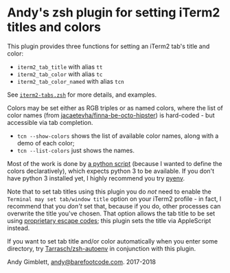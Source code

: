 # Andy's zsh plugin for setting iTerm2 titles and colors

This plugin provides three functions for setting an iTerm2 tab's title and color:

* `iterm2_tab_title` with alias `tt`
* `iterm2_tab_color` with alias `tc`
* `iterm2_tab_color_named` with alias `tcn`

See [`iterm2-tabs.zsh`](iterm2-tabs.zsh) for more details, and examples.

Colors may be set either as RGB triples or as named colors, where the list of color names (from [jacaetevha/finna-be-octo-hipster](https://github.com/jacaetevha/finna-be-octo-hipster)) is hard-coded - but accessible via tab completion.

* `tcn --show-colors` shows the list of available color names, along with a demo of each color;
* `tcn --list-colors` just shows the names.

Most of the work is done by [a python script](iterm2_tabs.py) (because I wanted to define the colors declaratively), which expects python 3 to be available.  If you don't have python 3 installed yet, I highly recommend you try [pyenv](https://github.com/pyenv/pyenv).

Note that to set tab titles using this plugin you do *not* need to enable the `Terminal may set tab/window title` option on your iTerm2 profile - in fact, I recommend that you *don't* set that, because if you do, other processes can overwrite the title you've chosen.  That option allows the tab title to be set using [proprietary escape codes](https://www.iterm2.com/documentation-escape-codes.html); this plugin sets the title via AppleScript instead.

If you want to set tab title and/or color automatically when you enter some directory, try
[Tarrasch/zsh-autoenv](https://github.com/Tarrasch/zsh-autoenv) in conjunction with this plugin.

Andy Gimblett, andy@barefootcode.com. 2017-2018
